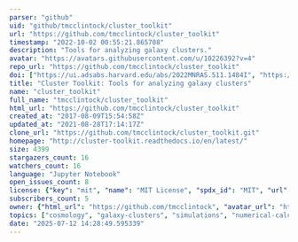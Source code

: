 ```yaml
---
parser: "github"
uid: "github/tmcclintock/cluster_toolkit"
url: "https://github.com/tmcclintock/cluster_toolkit"
timestamp: "2022-10-02 00:55:21.865708"
description: "Tools for analyzing galaxy clusters."
avatar: "https://avatars.githubusercontent.com/u/10226392?v=4"
repo_url: "https://github.com/tmcclintock/cluster_toolkit"
doi: ["https://ui.adsabs.harvard.edu/abs/2022MNRAS.511.1484I", "https://ui.adsabs.harvard.edu/abs/2022ascl.soft09004M/abstract"]
title: "Cluster Toolkit: Tools for analyzing galaxy clusters"
name: "cluster_toolkit"
full_name: "tmcclintock/cluster_toolkit"
html_url: "https://github.com/tmcclintock/cluster_toolkit"
created_at: "2017-08-09T15:54:58Z"
updated_at: "2021-08-28T17:14:17Z"
clone_url: "https://github.com/tmcclintock/cluster_toolkit.git"
homepage: "http://cluster-toolkit.readthedocs.io/en/latest/"
size: 4399
stargazers_count: 16
watchers_count: 16
language: "Jupyter Notebook"
open_issues_count: 8
license: {"key": "mit", "name": "MIT License", "spdx_id": "MIT", "url": "https://api.github.com/licenses/mit", "node_id": "MDc6TGljZW5zZTEz"}
subscribers_count: 5
owner: {"html_url": "https://github.com/tmcclintock", "avatar_url": "https://avatars.githubusercontent.com/u/10226392?v=4", "login": "tmcclintock", "type": "User"}
topics: ["cosmology", "galaxy-clusters", "simulations", "numerical-calculations"]
date: "2025-07-12 14:28:49.595339"
---
```

